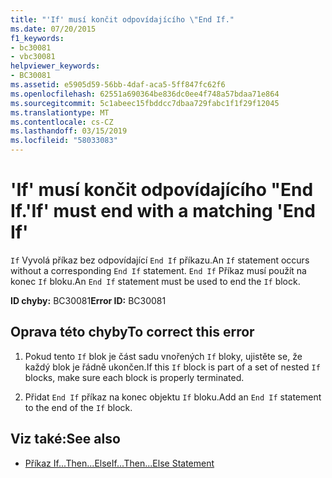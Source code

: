 ```yaml
---
title: "'If' musí končit odpovídajícího \"End If."
ms.date: 07/20/2015
f1_keywords:
- bc30081
- vbc30081
helpviewer_keywords:
- BC30081
ms.assetid: e5905d59-56bb-4daf-aca5-5ff847fc62f6
ms.openlocfilehash: 62551a690364be836dc0ee4f748a57bdaa71e864
ms.sourcegitcommit: 5c1abeec15fbddcc7dbaa729fabc1f1f29f12045
ms.translationtype: MT
ms.contentlocale: cs-CZ
ms.lasthandoff: 03/15/2019
ms.locfileid: "58033083"
---
```

# <a name="if-must-end-with-a-matching-end-if"></a><span data-ttu-id="93869-102">'If' musí končit odpovídajícího "End If.</span><span class="sxs-lookup"><span data-stu-id="93869-102">'If' must end with a matching 'End If'</span></span>
<span data-ttu-id="93869-103">`If` Vyvolá příkaz bez odpovídající `End If` příkazu.</span><span class="sxs-lookup"><span data-stu-id="93869-103">An `If` statement occurs without a corresponding `End If` statement.</span></span> <span data-ttu-id="93869-104">`End If` Příkaz musí použít na konec `If` bloku.</span><span class="sxs-lookup"><span data-stu-id="93869-104">An `End If` statement must be used to end the `If` block.</span></span>  
  
 <span data-ttu-id="93869-105">**ID chyby:** BC30081</span><span class="sxs-lookup"><span data-stu-id="93869-105">**Error ID:** BC30081</span></span>  
  
## <a name="to-correct-this-error"></a><span data-ttu-id="93869-106">Oprava této chyby</span><span class="sxs-lookup"><span data-stu-id="93869-106">To correct this error</span></span>  
  
1.  <span data-ttu-id="93869-107">Pokud tento `If` blok je část sadu vnořených `If` bloky, ujistěte se, že každý blok je řádně ukončen.</span><span class="sxs-lookup"><span data-stu-id="93869-107">If this `If` block is part of a set of nested `If` blocks, make sure each block is properly terminated.</span></span>  
  
2.  <span data-ttu-id="93869-108">Přidat `End If` příkaz na konec objektu `If` bloku.</span><span class="sxs-lookup"><span data-stu-id="93869-108">Add an `End If` statement to the end of the `If` block.</span></span>  
  
## <a name="see-also"></a><span data-ttu-id="93869-109">Viz také:</span><span class="sxs-lookup"><span data-stu-id="93869-109">See also</span></span>

- [<span data-ttu-id="93869-110">Příkaz If...Then...Else</span><span class="sxs-lookup"><span data-stu-id="93869-110">If...Then...Else Statement</span></span>](../../visual-basic/language-reference/statements/if-then-else-statement.md)
